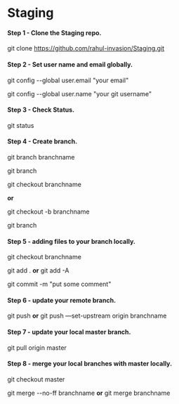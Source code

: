 # Staging


#### Step 1 - Clone the Staging repo.
git clone https://github.com/rahul-invasion/Staging.git

#### Step 2 - Set user name and email globally.
git config --global user.email "your email"

git config --global user.name "your git username"

#### Step 3 - Check Status.
git status

#### Step 4 - Create branch.
git branch branchname

git branch

git checkout branchname

**or**

git checkout -b branchname

git branch

#### Step 5 - adding files to your branch locally.
git checkout branchname

git add . **or** git add -A

git commit -m "put some comment"

#### Step 6 - update your remote branch.
git push **or** git push —set-upstream origin branchname

#### Step 7 - update your local master branch.
git pull origin master

#### Step 8 - merge your local branches with master locally.
git checkout master

git merge --no-ff branchname **or** git merge branchname





